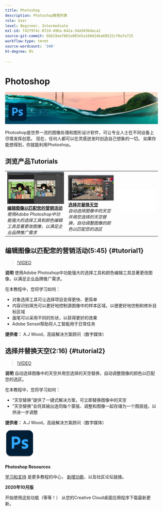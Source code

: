 ```yaml
---
title: Photoshop
description: Photoshop教程列表
role: User
level: Beginner, Intermediate
exl-id: f42f9f4c-072d-496a-842a-3da503bdaca1
source-git-commit: 6b819aef801e003e5a160d24ba69522cf6a7e715
workflow-type: tm+mt
source-wordcount: '340'
ht-degree: 0%

---
```


# Photoshop

![英雄图像教程](../assets/Photoshop.jpg)

Photoshop是世界一流的图像处理和图形设计软件，可让专业人士在不同设备上尽情发挥创意。 现在，任何人都可以在灵感迸发时创造自己想象的一切。 如果你能想得到，你就能利用Photoshop。

## 浏览产品Tutorials

<table style="table-layout:fixed">
<tr>
 <td>
   <a href="photoshop.md#tutorial1">
      <img alt="编辑图像以匹配您的营销活动" src="../assets/PS_ObjectSelect_ContentAware_wood.jpg" />
   </a>
    <div>
   <a href="photoshop.md#tutorial1"><strong>编辑图像以匹配您的营销活动</strong></a>
    </div>
    <em>使用Adobe Photoshop中功能强大的选择工具和颜色编辑工具显著更改图像，以满足企业品牌推广需求</em>
    <br>
  </td>
  <td>
    <a href="photoshop.md#tutorial2">
        <img alt="选择并替换天空" src="../assets/PS_Sky_Replace_wood.jpg" />
    </a>
    <div>
    <a href="photoshop.md#tutorial2"><strong>选择并替换天空</strong></a>
    </div>
    <em>自动选择图像中的天空并用您选择的天空替换，自动调整图像的颜色以匹配您的选区</em>
    <br>
  </td>
  <td>
    <img alt="间隔条" src="../assets/Whitespacer.png" />
    <div>
    <br>
  </td>
</tr>
</table>

## 编辑图像以匹配您的营销活动(5:45) {#tutorial1}

>[!VIDEO](https://video.tv.adobe.com/v/326950?hidetitle=true)

**说明**
使用Adobe Photoshop中功能强大的选择工具和颜色编辑工具显著更改图像，以满足企业品牌推广需求。

在本教程中，您将学习如何：
* 对象选择工具可让选择项目变得更快、更简单
* 内容识别填充可以更好地控制源图像中的样本区域，以便更好地仿制和修补目标区域
* 画笔可以采用不同的形状，以获得更好的效果
* Adobe Sensei帮助将人工智能用于日常任务

**提供者：**
A.J Wood，高级解决方案顾问（数字媒体）

## 选择并替换天空(2:16) {#tutorial2}

>[!VIDEO](https://video.tv.adobe.com/v/326953?hidetitle=true)

**说明**
自动选择图像中的天空并用您选择的天空替换，自动调整图像的颜色以匹配您的选区。

在本教程中，您将学习如何：
* “天空替换”提供了一键式解决方案，可立即替换图像中的天空
* “天空替换”会将其输出连同每个蒙版、调整和图像一起存储为一个图层组，以供进一步调整


**提供者：**
A.J Wood，高级解决方案顾问（数字媒体）

![Photoshop徽标](../assets/ps_appicon_96.png)

**Photoshop Resources**

[学习和支持](https://helpx.adobe.com/support/photoshop.html) 是更多教程的中心， [新增功能](https://helpx.adobe.com/photoshop/using/whats-new.html)、以及社区论坛链接。

**2020年10月版**

开始使用这些功能（等等！） 从您的Creative Cloud桌面应用程序下载最新更新。
